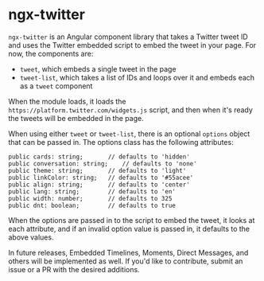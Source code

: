 # ngx-twitter

`ngx-twitter` is an Angular component library that takes a Twitter tweet ID and uses the Twitter embedded script to embed the tweet in your page. For now, the components are:

*   `tweet`, which embeds a single tweet in the page
*   `tweet-list`, which takes a list of IDs and loops over it and embeds each as a `tweet` component

When the module loads, it loads the `https://platform.twitter.com/widgets.js` script, and then when it's ready the tweets will be embedded in the page.

When using either `tweet` or `tweet-list`, there is an optional `options` object that can be passed in. The options class has the following attributes:

```
public cards: string; 		// defaults to 'hidden'
public conversation: string; 	// defaults to 'none'
public theme: string; 		// defaults to 'light'
public linkColor: string; 	// defaults to '#55acee'
public align: string; 		// defaults to 'center'
public lang: string; 		// defaults to 'en'
public width: number; 		// defaults to 325
public dnt: boolean; 		// defaults to true
```

When the options are passed in to the script to embed the tweet, it looks at each attribute, and if an invalid option value is passed in, it defaults to the above values.

In future releases, Embedded Timelines, Moments, Direct Messages, and others will be implemented as well. If you'd like to contribute, submit an issue or a PR with the desired additions.
